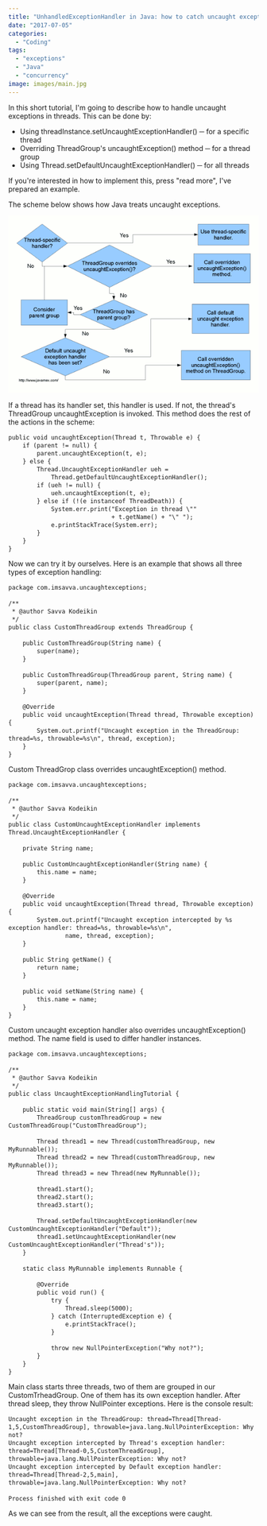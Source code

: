 ```yaml
---
title: "UnhandledExceptionHandler in Java: how to catch uncaught exceptions"
date: "2017-07-05"
categories:
  - "Coding"
tags:
  - "exceptions"
  - "Java"
  - "concurrency"
image: images/main.jpg
---
```


In this short tutorial, I'm going to describe how to handle uncaught exceptions in threads. This can be done by:

- Using threadInstance.setUncaughtExceptionHandler() ─ for a specific thread
- Overriding ThreadGroup's uncaughtException() method ─ for a thread group
- Using Thread.setDefaultUncaughtExceptionHandler() ─ for all threads

If you're interested in how to implement this, press "read more", I've prepared an example.

The scheme below shows how Java treats uncaught exceptions.

![Uncaught exception handling process in Java](images/UncaughtExceptionProcess.png)

If a thread has its handler set, this handler is used. If not, the thread's ThreadGroup uncaughtException is invoked. This method does the rest of the actions in the scheme:

```
public void uncaughtException(Thread t, Throwable e) {
    if (parent != null) {
        parent.uncaughtException(t, e);
    } else {
        Thread.UncaughtExceptionHandler ueh =
            Thread.getDefaultUncaughtExceptionHandler();
        if (ueh != null) {
            ueh.uncaughtException(t, e);
        } else if (!(e instanceof ThreadDeath)) {
            System.err.print("Exception in thread \""
                             + t.getName() + "\" ");
            e.printStackTrace(System.err);
        }
    }
}
```

Now we can try it by ourselves. Here is an example that shows all three types of exception handling:

```
package com.imsavva.uncaughtexceptions;

/**
 * @author Savva Kodeikin
 */
public class CustomThreadGroup extends ThreadGroup {

    public CustomThreadGroup(String name) {
        super(name);
    }

    public CustomThreadGroup(ThreadGroup parent, String name) {
        super(parent, name);
    }

    @Override
    public void uncaughtException(Thread thread, Throwable exception) {
        System.out.printf("Uncaught exception in the ThreadGroup: thread=%s, throwable=%s\n", thread, exception);
    }
}
```

Custom ThreadGrop class overrides uncaughtException() method.

```
package com.imsavva.uncaughtexceptions;

/**
 * @author Savva Kodeikin
 */
public class CustomUncaughtExceptionHandler implements Thread.UncaughtExceptionHandler {

    private String name;

    public CustomUncaughtExceptionHandler(String name) {
        this.name = name;
    }

    @Override
    public void uncaughtException(Thread thread, Throwable exception) {
        System.out.printf("Uncaught exception intercepted by %s exception handler: thread=%s, throwable=%s\n",
                name, thread, exception);
    }

    public String getName() {
        return name;
    }

    public void setName(String name) {
        this.name = name;
    }
}
```

Custom uncaught exception handler also overrides uncaughtException() method. The name field is used to differ handler instances.

```
package com.imsavva.uncaughtexceptions;

/**
 * @author Savva Kodeikin
 */
public class UncaughtExceptionHandlingTutorial {

    public static void main(String[] args) {
        ThreadGroup customThreadGroup = new CustomThreadGroup("CustomThreadGroup");

        Thread thread1 = new Thread(customThreadGroup, new MyRunnable());
        Thread thread2 = new Thread(customThreadGroup, new MyRunnable());
        Thread thread3 = new Thread(new MyRunnable());

        thread1.start();
        thread2.start();
        thread3.start();

        Thread.setDefaultUncaughtExceptionHandler(new CustomUncaughtExceptionHandler("Default"));
        thread1.setUncaughtExceptionHandler(new CustomUncaughtExceptionHandler("Thread's"));
    }

    static class MyRunnable implements Runnable {

        @Override
        public void run() {
            try {
                Thread.sleep(5000);
            } catch (InterruptedException e) {
                e.printStackTrace();
            }

            throw new NullPointerException("Why not?");
        }
    }
}
```

Main class starts three threads, two of them are grouped in our CustomTrheadGroup. One of them has its own exception handler. After thread sleep, they throw NullPointer exceptions. Here is the console result:

```
Uncaught exception in the ThreadGroup: thread=Thread[Thread-1,5,CustomThreadGroup], throwable=java.lang.NullPointerException: Why not?
Uncaught exception intercepted by Thread's exception handler: thread=Thread[Thread-0,5,CustomThreadGroup], throwable=java.lang.NullPointerException: Why not?
Uncaught exception intercepted by Default exception handler: thread=Thread[Thread-2,5,main], throwable=java.lang.NullPointerException: Why not?

Process finished with exit code 0
```

As we can see from the result, all the exceptions were caught.
